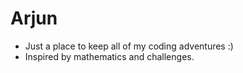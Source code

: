 # Arjun
- Just a place to keep all of my coding adventures :)
-  Inspired by mathematics and challenges.

